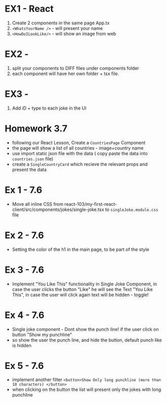 # EX1 - React

1. Create 2 components in the same page App.tx
2. `<WhatsYourName />` - will present your name
3. `<HowDoILookLike/>` - will show an image from web

# EX2 -

1. split your components to DIFF files under components folder
2. each component will have her own folder + tsx file.

# EX3 -

1. Add iD + type to each joke in the UI

# Homework 3.7

- following our React Lesson, Create a `CountriesPage` Component
- the page will show a list of all countries - image+country name
- use import static json file with the data ( copy paste the data into `countries.json` file)
- create a `SingleCountryCard` which recieve the relevant props and present the data

# Ex 1 - 7.6

- Move all inline CSS from react-103/my-first-react-client/src/components/jokes/single-joke.tsx to
  `singleJoke.module.css` file

# Ex 2 - 7.6

- Setting the color of the h1 in the main page, to be part of the style

# Ex 3 - 7.6

- Implement "You Like This" functionality in Single Joke Component, in case the user clicks the button "Like" he will see the Text "You Like This", in case the user will click again text will be hidden - toggle!

# Ex 4 - 7.6

- Single joke component - Dont show the punch line! if the user click on button "Show my punchline"
- so show the user the punch line, and hide the button, default punch like is hidden

# Ex 5 - 7.6

- implement another filter `<button>Show Only long punchline (more than 10 characters) </button>`
- when clicking on the button the list will present only the jokes with long punchline
